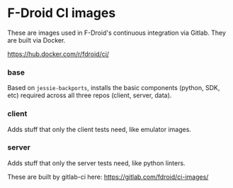 # F-Droid CI images

These are images used in F-Droid's continuous integration via Gitlab.
They are built via Docker.

https://hub.docker.com/r/fdroid/ci/

### base

Based on `jessie-backports`, installs the basic components (python, SDK,
etc) required across all three repos (client, server, data).

### client

Adds stuff that only the client tests need, like emulator images.

### server

Adds stuff that only the server tests need, like python linters.

These are built by gitlab-ci here:
https://gitlab.com/fdroid/ci-images/
